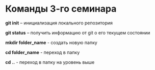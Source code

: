 # Команды 3-го семинара

**git init** – инициализация локального репозитория

**git status** – получить информацию от git о его текущем состоянии

**mkdir folder_name** - создать новую папку

**cd folder_name** - переход в папку

**cd ..** - переход в папку на уровень выше
